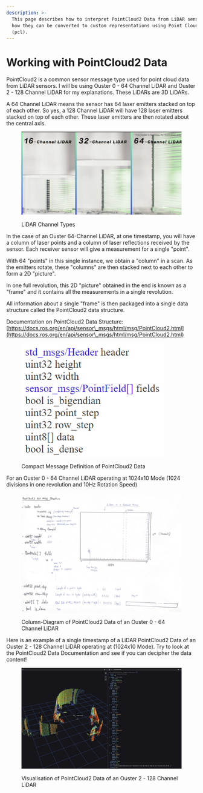 ```yaml
---
description: >-
  This page describes how to interpret PointCloud2 Data from LiDAR sensors and
  how they can be converted to custom representations using Point Cloud Library
  (pcl).
---
```


# Working with PointCloud2 Data

PointCloud2 is a common sensor message type used for point cloud data from LiDAR sensors. I will be using Ouster 0 - 64 Channel LiDAR and Ouster 2 - 128 Channel LiDAR for my explanations. These LiDARs are 3D LiDARs.

A 64 Channel LiDAR means the sensor has 64 laser emitters stacked on top of each other. So yes, a 128 Channel LiDAR will have 128 laser emitters stacked on top of each other. These laser emitters are then rotated about the central axis.&#x20;

<figure><img src="../../../.gitbook/assets/image (5).png" alt=""><figcaption><p>LiDAR Channel Types</p></figcaption></figure>

In the case of an Ouster 64-Channel LiDAR, at one timestamp, you will have a column of laser points and a column of laser reflections received by the sensor. Each receiver sensor will give a measurement for a single "point".&#x20;

With 64 "points" in this single instance, we obtain a "column" in a scan. As the emitters rotate, these "columns" are then stacked next to each other to form a 2D "picture".&#x20;

In one full revolution, this 2D "picture" obtained in the end is known as a "frame" and it contains all the measurements in a single revolution.&#x20;

All information about a single "frame" is then packaged into a single data structure called the PointCloud2 data structure.

Documentation on PointCloud2 Data Structure: [https://docs.ros.org/en/api/sensor\_msgs/html/msg/PointCloud2.html](https://docs.ros.org/en/api/sensor\_msgs/html/msg/PointCloud2.html)

<figure><img src="../../../.gitbook/assets/image (1).png" alt=""><figcaption><p>Compact Message Definition of PointCloud2 Data</p></figcaption></figure>



For an Ouster 0 - 64 Channel LiDAR operating at 1024x10 Mode (1024 divisions in one revolution and 10Hz Rotation Speed)

<figure><img src="../../../.gitbook/assets/image (3).png" alt=""><figcaption><p>Column-Diagram of PointCloud2 Data of an Ouster 0 - 64 Channel LiDAR</p></figcaption></figure>



Here is an example of a single timestamp of a LiDAR PointCloud2 Data of an Ouster 2 - 128 Channel LiDAR operating at (1024x10 Mode). Try to look at the PointCloud2 Data Documentation and see if you can decipher the data content!

<figure><img src="../../../.gitbook/assets/image.png" alt=""><figcaption><p>Visualisation of PointCloud2 Data of an Ouster 2 - 128 Channel LiDAR</p></figcaption></figure>

